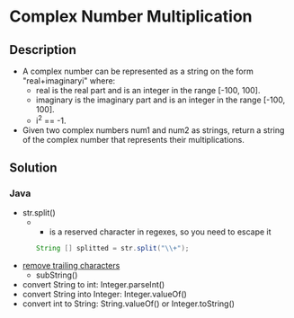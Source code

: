# Complex Number Multiplication

## Description

* A complex number can be represented as a string on the form "real+imaginaryi" where:
  * real is the real part and is an integer in the range [-100, 100].
  * imaginary is the imaginary part and is an integer in the range [-100, 100].
  * i<sup>2</sup> == -1.
* Given two complex numbers num1 and num2 as strings, return a string of the complex number that represents their multiplications.

## Solution

### Java

* str.split()
  * + is a reserved character in regexes, so you need to escape it
    
    ```java
    String [] splitted = str.split("\\+");
    ```
* [remove trailing characters](https://www.baeldung.com/java-remove-trailing-characters)
  * subString()
* convert String to int: Integer.parseInt()
* convert String into Integer: Integer.valueOf()
* convert int to String: String.valueOf() or Integer.toString()
